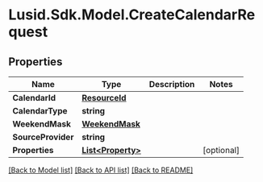# Lusid.Sdk.Model.CreateCalendarRequest

## Properties

Name | Type | Description | Notes
------------ | ------------- | ------------- | -------------
**CalendarId** | [**ResourceId**](ResourceId.md) |  | 
**CalendarType** | **string** |  | 
**WeekendMask** | [**WeekendMask**](WeekendMask.md) |  | 
**SourceProvider** | **string** |  | 
**Properties** | [**List&lt;Property&gt;**](Property.md) |  | [optional] 

[[Back to Model list]](../README.md#documentation-for-models) [[Back to API list]](../README.md#documentation-for-api-endpoints) [[Back to README]](../README.md)

